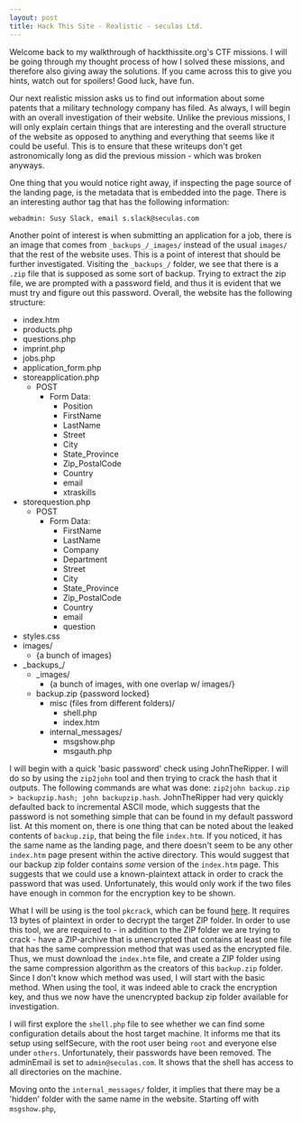 ```yaml
---
layout: post
title: Hack This Site - Realistic - seculas Ltd.
---
```


Welcome back to my walkthrough of hackthissite.org's CTF missions. I will be going through my thought process of how I solved these missions, and therefore also giving away the solutions. If you came across this to give you hints, watch out for spoilers! Good luck, have fun.

Our next realistic mission asks us to find out information about some patents that a military technology company has filed. As always, I will begin with an overall investigation of their website. Unlike the previous missions, I will only explain certain things that are interesting and the overall structure of the website as opposed to anything and everything that seems like it could be useful. This is to ensure that these writeups don't get astronomically long as did the previous mission - which was broken anyways. 

One thing that you would notice right away, if inspecting the page source of the landing page, is the metadata that is embedded into the page. There is an interesting author tag that has the following information:
```
webadmin: Susy Slack, email s.slack@seculas.com
```

Another point of interest is when submitting an application for a job, there is an image that comes from `_backups_/_images/` instead of the usual `images/` that the rest of the website uses. This is a point of interest that should be further investigated. Visiting the `_backups_/` folder, we see that there is a `.zip` file that is supposed as some sort of backup. Trying to extract the zip file, we are prompted with a password field, and thus it is evident that we must try and figure out this password. Overall, the website has the following structure:

- index.htm
- products.php
- questions.php
- imprint.php
- jobs.php
- application_form.php
- storeapplication.php
  - POST
    - Form Data:
      - Position
      - FirstName
      - LastName
      - Street
      - City
      - State_Province
      - Zip_PostalCode
      - Country
      - email
      - xtraskills
- storequestion.php
  - POST
    - Form Data:
      - FirstName
      - LastName
      - Company
      - Department
      - Street
      - City
      - State_Province 
      - Zip_PostalCode
      - Country
      - email
      - question
- styles.css
- images/
  - {a bunch of images}
- \_backups\_/
  - _images/
    - {a bunch of images, with one overlap w/ images/}
  - backup.zip {password locked}
    - misc (files from different folders)/
      - shell.php
      - index.htm
    - internal_messages/
      - msgshow.php
      - msgauth.php

I will begin with a quick 'basic password' check using JohnTheRipper. I will do so by using the `zip2john` tool and then trying to crack the hash that it outputs. The following commands are what was done: `zip2john backup.zip > backupzip.hash; john backupzip.hash`. JohnTheRipper had very quickly defaulted back to incremental ASCII mode, which suggests that the password is not something simple that can be found in my default password list. At this moment on, there is one thing that can be noted about the leaked contents of `backup.zip`, that being the file `index.htm`. If you noticed, it has the same name as the landing page, and there doesn't seem to be any other `index.htm` page present within the active directory. This would suggest that our backup zip folder contains _some_ version of the `index.htm` page. This suggests that we could use a known-plaintext attack in order to crack the password that was used. Unfortunately, this would only work if the two files have enough in common for the encryption key to be shown.

What I will be using is the tool `pkcrack`, which can be found [here](https://github.com/keyunluo/pkcrack). It requires 13 bytes of plaintext in order to decrypt the target ZIP folder. In order to use this tool, we are required to - in addition to the ZIP folder we are trying to crack - have a ZIP-archive that is unencrypted that contains at least one file that has the same compression method that was used as the encrypted file. Thus, we must download the `index.htm` file, and create a ZIP folder using the same compression algorithm as the creators of this `backup.zip` folder. Since I don't know which method was used, I will start with the basic method. When using the tool, it was indeed able to crack the encryption key, and thus we now have the unencrypted backup zip folder available for investigation.

I will first explore the `shell.php` file to see whether we can find some configuration details about the host target machine. It informs me that its setup using selfSecure, with the root user being `root` and everyone else under `others`. Unfortunately, their passwords have been removed. The adminEmail is set to `admin@seculas.com`. It shows that the shell has access to all directories on the machine.

Moving onto the `internal_messages/` folder, it implies that there may be a 'hidden' folder with the same name in the website. Starting off with `msgshow.php`, 